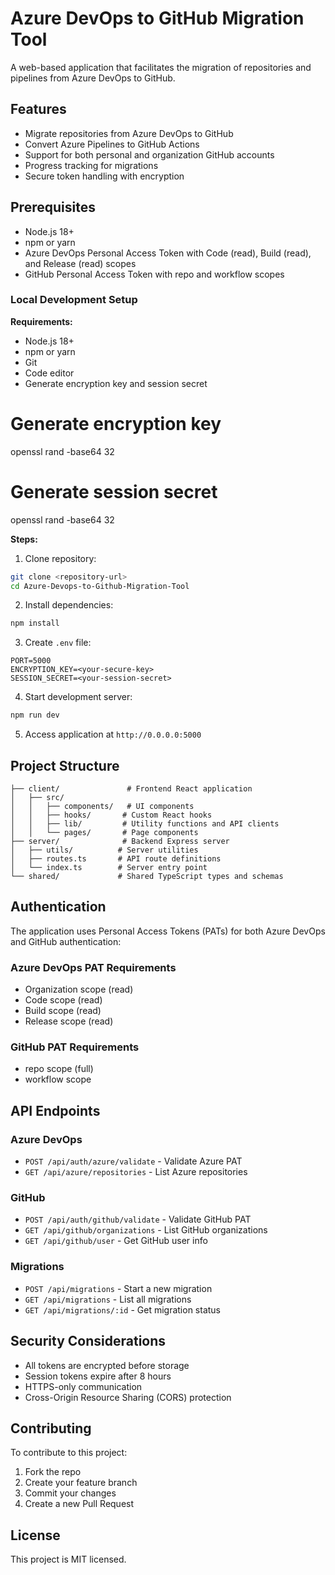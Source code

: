 
# Azure DevOps to GitHub Migration Tool

A web-based application that facilitates the migration of repositories and pipelines from Azure DevOps to GitHub.

## Features

- Migrate repositories from Azure DevOps to GitHub
- Convert Azure Pipelines to GitHub Actions
- Support for both personal and organization GitHub accounts
- Progress tracking for migrations
- Secure token handling with encryption

## Prerequisites

- Node.js 18+
- npm or yarn
- Azure DevOps Personal Access Token with Code (read), Build (read), and Release (read) scopes
- GitHub Personal Access Token with repo and workflow scopes

### Local Development Setup

**Requirements:**
- Node.js 18+
- npm or yarn
- Git
- Code editor
- Generate encryption key and session secret

# Generate encryption key
openssl rand -base64 32

# Generate session secret
openssl rand -base64 32

**Steps:**
1. Clone repository:
```bash
git clone <repository-url>
cd Azure-Devops-to-Github-Migration-Tool
```

2. Install dependencies:
```bash
npm install
```

3. Create `.env` file:
```
PORT=5000
ENCRYPTION_KEY=<your-secure-key>
SESSION_SECRET=<your-session-secret>
```

4. Start development server:
```bash
npm run dev
```

5. Access application at `http://0.0.0.0:5000`



## Project Structure

```
├── client/               # Frontend React application
│   ├── src/
│   │   ├── components/   # UI components
│   │   ├── hooks/       # Custom React hooks
│   │   ├── lib/         # Utility functions and API clients
│   │   └── pages/       # Page components
├── server/              # Backend Express server
│   ├── utils/          # Server utilities
│   ├── routes.ts       # API route definitions
│   └── index.ts        # Server entry point
└── shared/             # Shared TypeScript types and schemas
```

## Authentication

The application uses Personal Access Tokens (PATs) for both Azure DevOps and GitHub authentication:

### Azure DevOps PAT Requirements
- Organization scope (read)
- Code scope (read)
- Build scope (read)
- Release scope (read)

### GitHub PAT Requirements
- repo scope (full)
- workflow scope

## API Endpoints

### Azure DevOps
- `POST /api/auth/azure/validate` - Validate Azure PAT
- `GET /api/azure/repositories` - List Azure repositories

### GitHub
- `POST /api/auth/github/validate` - Validate GitHub PAT
- `GET /api/github/organizations` - List GitHub organizations
- `GET /api/github/user` - Get GitHub user info

### Migrations
- `POST /api/migrations` - Start a new migration
- `GET /api/migrations` - List all migrations
- `GET /api/migrations/:id` - Get migration status


## Security Considerations

- All tokens are encrypted before storage
- Session tokens expire after 8 hours
- HTTPS-only communication
- Cross-Origin Resource Sharing (CORS) protection

## Contributing

To contribute to this project:

1. Fork the repo
2. Create your feature branch
3. Commit your changes
4. Create a new Pull Request

## License

This project is MIT licensed.
